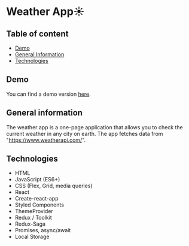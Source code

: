 # Weather App☀️
## Table of content

- [Demo](#demo)
- [General Information](#general-information)
- [Technologies](#technologies)

## Demo

You can find a demo version [here](https://mizdebski77.github.io/Weather-React-Redux-App/).

## General information


The weather app is a one-page application that allows you to check the current weather in any city on earth. The app fetches data from "https://www.weatherapi.com/".


## Technologies

- HTML
- JavaScript (ES6+)
- CSS (Flex, Grid, media queries)
- React
- Create-react-app
- Styled Components
- ThemeProvider
- Redux / Toolkit
- Redux-Saga
- Promises, async/await
- Local Storage



